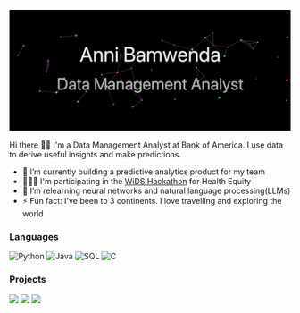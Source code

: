 ![Banner](https://github.com/Anni-Bamwenda/Anni-Bamwenda/blob/main/Banner.gif)

Hi there 👋🏾 I'm a Data Management Analyst at Bank of America. I use data to derive useful insights and make predictions.

- 🔭 I’m currently building a predictive analytics product for my team
- 👩🏾‍💻 I'm participating in the [WiDS Hackathon](https://www.kaggle.com/competitions/widsdatathon2024-challenge1/overview) for Health Equity
- 🌱 I’m relearning neural networks and natural language processing(LLMs)
- ⚡ Fun fact: I've been to 3 continents. I love travelling and exploring the world

### Languages

![Python](https://img.shields.io/badge/-Python-000?style=for-the-badge&logo=Python)
![Java](https://img.shields.io/badge/-Java-000?style=for-the-badge&logo=Java&logoColor=007396)
![SQL](https://img.shields.io/badge/-SQL-000?style=for-the-badge&logo=MySQL)
![C](https://img.shields.io/badge/-C-000?style=for-the-badge&logo=C)


### Projects

[![](https://img.shields.io/badge/%F0%9F%93%8D%20Accenture%20Internship-000?style=for-the-badge)](https://github.com/Anni-Bamwenda/Accenture-Project)
[![](https://img.shields.io/badge/-%20%F0%9F%91%A9%F0%9F%8F%BE%E2%80%8D%F0%9F%92%BB%20Industry%20Classification-000?style=for-the-badge)](https://github.com/Anni-Bamwenda/Industry_Classification-Project)
[![](https://img.shields.io/badge/%F0%9F%8F%A0%20House%20Price%20Prediction-000?style=for-the-badge)](https://github.com/Anni-Bamwenda/House-Pricing-Prediciton-Project)

